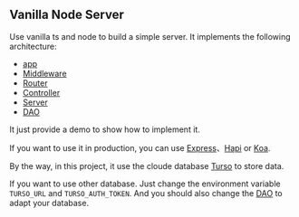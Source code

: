 ## Vanilla Node Server

Use vanilla ts and node to build a simple server. It implements the following architecture:

- [app](./src/index.ts)
- [Middleware](./src/middleware/index.ts)
- [Router](./src/router/index.ts)
- [Controller](./src/controller/index.ts)
- [Server](./src/index.ts)
- [DAO](./src/dao/index.ts)

It just provide a demo to show how to implement it.

If you want to use it in production, you can use [Express](https://expressjs.com/)、[Hapi](https://hapijs.com/) or [Koa](https://koajs.com/).

By the way, in this project, it use the cloude database [Turso](https://turso.dev/) to store data.

If you want to use other database. Just change the environment variable `TURSO_URL` and `TURSO_AUTH_TOKEN`. And you should also change the [DAO](./src/dao/index.ts) to adapt your database.
